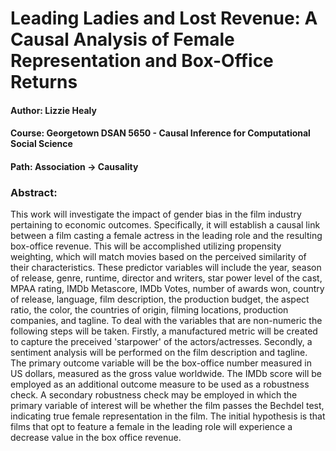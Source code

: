 # Leading Ladies and Lost Revenue: A Causal Analysis of Female Representation and Box-Office Returns

#### Author: Lizzie Healy
#### Course: Georgetown DSAN 5650 - Causal Inference for Computational Social Science
#### Path: Association -> Causality

### Abstract:
This work will investigate the impact of gender bias in the film industry pertaining to economic outcomes. Specifically, it will establish a causal link between a film casting a female actress in the leading role and the resulting box-office revenue. This will be accomplished utilizing propensity weighting, which will match movies based on the perceived similarity of their characteristics. These predictor variables will include the year, season of release, genre, runtime, director and writers, star power level of the cast, MPAA rating, IMDb Metascore, IMDb Votes, number of awards won, country of release, language, film description, the production budget, the aspect ratio, the color, the countries of origin, filming locations, production companies, and tagline. To deal with the variables that are non-numeric the following steps will be taken. Firstly, a manufactured metric will be created to capture the preceived 'starpower' of the actors/actresses. Secondly, a sentiment analysis will be performed on the film description and tagline. The primary outcome variable will be the box-office number measured in US dollars, measured as the gross value worldwide. The IMDb score will be employed as an additional outcome measure to be used as a robustness check. A secondary robustness check may be employed in which the primary variable of interest will be whether the film passes the Bechdel test, indicating true female representation in the film. The initial hypothesis is that films that opt to feature a female in the leading role will experience a decrease value in the box office revenue.
